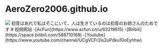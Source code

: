 # AeroZero2006.github.io
<img style="-webkit-user-select: none;margin: auto;background-color: hsl(0, 0%, 90%);transition: background-color 300ms;" src="https://ipcounter.ihcr.top/">  
初音はあれで私はそこにいて、人は生きているのは初音のお姉さんのためです  
# 视频网站
-[AcFun](https://www.acfun.cn/u/63219615)
-[Bilibili](https://space.bilibili.com/588710168)
-[Youtube](https://www.youtube.com/channel/UCgVCFr2is2uPdku10oEyhhw)
